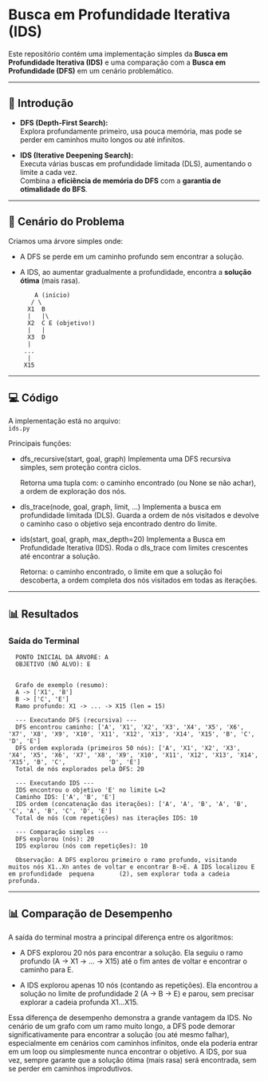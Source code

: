 # Busca em Profundidade Iterativa (IDS)

Este repositório contém uma implementação simples da **Busca em Profundidade Iterativa (IDS)** e uma comparação com a **Busca em Profundidade (DFS)** em um cenário problemático.

---

## 🚀 Introdução

- **DFS (Depth-First Search):**  
  Explora profundamente primeiro, usa pouca memória, mas pode se perder em caminhos muito longos ou até infinitos.  

- **IDS (Iterative Deepening Search):**  
  Executa várias buscas em profundidade limitada (DLS), aumentando o limite a cada vez.  
  Combina a **eficiência de memória do DFS** com a **garantia de otimalidade do BFS**.  

---

## 🧩 Cenário do Problema

Criamos uma árvore simples onde:
- A DFS se perde em um caminho profundo sem encontrar a solução.  
- A IDS, ao aumentar gradualmente a profundidade, encontra a **solução ótima** (mais rasa).  

          A (início)
         / \
        X1  B
        |   |\
        X2  C E (objetivo!)
        |   |
        X3  D
        |
       ...
        |
       X15
---

## 💻 Código

A implementação está no arquivo:  
`ids.py`  

Principais funções:

- dfs_recursive(start, goal, graph)
  Implementa uma DFS recursiva simples, sem proteção contra ciclos.

  Retorna uma tupla com:
  o caminho encontrado (ou None se não achar),
  a ordem de exploração dos nós.

- dls_trace(node, goal, graph, limit, ...)
  Implementa a busca em profundidade limitada (DLS).
  Guarda a ordem de nós visitados e devolve o caminho caso o objetivo seja encontrado dentro do limite.

- ids(start, goal, graph, max_depth=20)
  Implementa a Busca em Profundidade Iterativa (IDS).
  Roda o dls_trace com limites crescentes até encontrar a solução.

  Retorna:
  o caminho encontrado,
  o limite em que a solução foi descoberta,
  a ordem completa dos nós visitados em todas as iterações.

---

## 📊 Resultados

### Saída do Terminal
      PONTO INICIAL DA ÁRVORE: A
      OBJETIVO (NÓ ALVO): E
      
      
      Grafo de exemplo (resumo):
      A -> ['X1', 'B']
      B -> ['C', 'E']
      Ramo profundo: X1 -> ... -> X15 (len = 15)

      --- Executando DFS (recursiva) ---
      DFS encontrou caminho: ['A', 'X1', 'X2', 'X3', 'X4', 'X5', 'X6', 'X7', 'X8', 'X9', 'X10', 'X11', 'X12', 'X13', 'X14', 'X15', 'B', 'C', 'D', 'E']
      DFS ordem explorada (primeiros 50 nós): ['A', 'X1', 'X2', 'X3', 'X4', 'X5', 'X6', 'X7', 'X8', 'X9', 'X10', 'X11', 'X12', 'X13', 'X14', 'X15', 'B', 'C',            'D', 'E']
      Total de nós explorados pela DFS: 20

      --- Executando IDS ---
      IDS encontrou o objetivo 'E' no limite L=2
      Caminho IDS: ['A', 'B', 'E']
      IDS ordem (concatenação das iterações): ['A', 'A', 'B', 'A', 'B', 'C', 'A', 'B', 'C', 'D', 'E']
      Total de nós (com repetições) nas iterações IDS: 10
      
      --- Comparação simples ---
      DFS explorou (nós): 20
      IDS explorou (nós com repetições): 10
      
      Observação: A DFS explorou primeiro o ramo profundo, visitando muitos nós X1..Xn antes de voltar e encontrar B->E. A IDS localizou E em profundidade  pequena       (2), sem explorar toda a cadeia profunda.
      
      
  ---
    
## 📊 Comparação de Desempenho

A saída do terminal mostra a principal diferença entre os algoritmos:

- A DFS explorou 20 nós para encontrar a solução. Ela seguiu o ramo profundo (A -> X1 -> ... -> X15) até o fim antes de voltar e encontrar o caminho para E.

- A IDS explorou apenas 10 nós (contando as repetições). Ela encontrou a solução no limite de profundidade 2 (A -> B -> E) e parou, sem precisar explorar a cadeia profunda X1...X15.

Essa diferença de desempenho demonstra a grande vantagem da IDS. No cenário de um grafo com um ramo muito longo, a DFS pode demorar significativamente para  encontrar a solução (ou até mesmo falhar), especialmente em cenários com caminhos infinitos, onde ela poderia entrar em um loop ou simplesmente nunca encontrar o objetivo. A IDS, por sua vez, sempre garante que a solução ótima (mais rasa) será encontrada, sem se perder em caminhos improdutivos.








